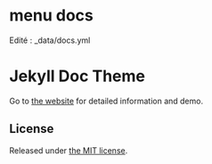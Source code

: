 # menu docs
Edité : _data/docs.yml



# Jekyll Doc Theme

Go to [the website](https://aksakalli.github.io/jekyll-doc-theme/) for detailed information and demo.

## License

Released under [the MIT license](LICENSE).
